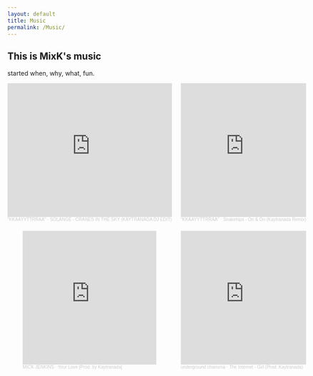 ```yaml
---
layout: default
title: Music
permalink: /Music/
---
```


## This is MixK's music
started when, why, what, fun.

<div class="grid-container" style="display: grid; grid-gap: 20px; grid-template-columns: auto auto; justify-items: center;">
    
<div><iframe width="100%" height="300" scrolling="no" frameborder="no" allow="autoplay" src="https://w.soundcloud.com/player/?url=https%3A//api.soundcloud.com/tracks/287210543&color=%23ff5500&auto_play=false&hide_related=false&show_comments=true&show_user=true&show_reposts=false&show_teaser=true&visual=true"></iframe><div style="font-size: 10px; color: #cccccc;line-break: anywhere;word-break: normal;overflow: hidden;white-space: nowrap;text-overflow: ellipsis; font-family: Interstate,Lucida Grande,Lucida Sans Unicode,Lucida Sans,Garuda,Verdana,Tahoma,sans-serif;font-weight: 100;"><a href="https://soundcloud.com/kaytranada" title="&quot;KKAAYYTTRRAA&quot;" target="_blank" style="color: #cccccc; text-decoration: none;">&quot;KKAAYYTTRRAA&quot;</a> · <a href="https://soundcloud.com/kaytranada/solange-cranes-in-the-sky-kaytranada-dj-edit" title="SOLANGE - CRANES IN THE SKY (KAYTRANADA DJ EDIT)" target="_blank" style="color: #cccccc; text-decoration: none;">SOLANGE - CRANES IN THE SKY (KAYTRANADA DJ EDIT)</a></div></div>

<div><iframe width="100%" height="300" scrolling="no" frameborder="no" allow="autoplay" src="https://w.soundcloud.com/player/?url=https%3A//api.soundcloud.com/tracks/94138900&color=%23ff5500&auto_play=false&hide_related=false&show_comments=true&show_user=true&show_reposts=false&show_teaser=true&visual=true"></iframe><div style="font-size: 10px; color: #cccccc;line-break: anywhere;word-break: normal;overflow: hidden;white-space: nowrap;text-overflow: ellipsis; font-family: Interstate,Lucida Grande,Lucida Sans Unicode,Lucida Sans,Garuda,Verdana,Tahoma,sans-serif;font-weight: 100;"><a href="https://soundcloud.com/kaytranada" title="&quot;KKAAYYTTRRAA&quot;" target="_blank" style="color: #cccccc; text-decoration: none;">&quot;KKAAYYTTRRAA&quot;</a> · <a href="https://soundcloud.com/kaytranada/snakehips-on-on-kaytranada" title="Snakehips - On &amp; On (Kaytranada Remix)" target="_blank" style="color: #cccccc; text-decoration: none;">Snakehips - On &amp; On (Kaytranada Remix)</a></div></div>

<div><iframe width="100%" height="300" scrolling="no" frameborder="no" allow="autoplay" src="https://w.soundcloud.com/player/?url=https%3A//api.soundcloud.com/tracks/221286122&color=%23ff5500&auto_play=false&hide_related=false&show_comments=true&show_user=true&show_reposts=false&show_teaser=true&visual=true"></iframe><div style="font-size: 10px; color: #cccccc;line-break: anywhere;word-break: normal;overflow: hidden;white-space: nowrap;text-overflow: ellipsis; font-family: Interstate,Lucida Grande,Lucida Sans Unicode,Lucida Sans,Garuda,Verdana,Tahoma,sans-serif;font-weight: 100;"><a href="https://soundcloud.com/mickjenkins" title="MICK JENKINS" target="_blank" style="color: #cccccc; text-decoration: none;">MICK JENKINS</a> · <a href="https://soundcloud.com/mickjenkins/your-love-prod-by-kaytranada" title="Your Love [Prod. by Kaytranada]" target="_blank" style="color: #cccccc; text-decoration: none;">Your Love [Prod. by Kaytranada]</a></div></div>

<div><iframe width="100%" height="300" scrolling="no" frameborder="no" allow="autoplay" src="https://w.soundcloud.com/player/?url=https%3A//api.soundcloud.com/tracks/186855055&color=%23ff5500&auto_play=false&hide_related=false&show_comments=true&show_user=true&show_reposts=false&show_teaser=true&visual=true"></iframe><div style="font-size: 10px; color: #cccccc;line-break: anywhere;word-break: normal;overflow: hidden;white-space: nowrap;text-overflow: ellipsis; font-family: Interstate,Lucida Grande,Lucida Sans Unicode,Lucida Sans,Garuda,Verdana,Tahoma,sans-serif;font-weight: 100;"><a href="https://soundcloud.com/undergroundcharisma" title="underground charisma" target="_blank" style="color: #cccccc; text-decoration: none;">underground charisma</a> · <a href="https://soundcloud.com/undergroundcharisma/the-internet-girl-prod-kaytranadaradio-rip" title="The Internet - Girl (Prod. Kaytranada)" target="_blank" style="color: #cccccc; text-decoration: none;">The Internet - Girl (Prod. Kaytranada)</a></div></div>

</div>